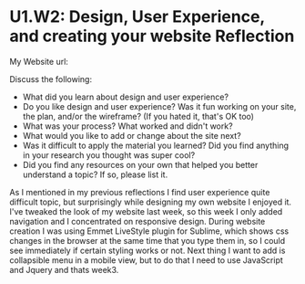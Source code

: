 # U1.W2: Design, User Experience, and creating your website Reflection

My Website url: <!-- Website URL here (remove comment) -->

Discuss the following:
* What did you learn about design and user experience?
* Do you like design and user experience? Was it fun working on your site, the plan, and/or the wireframe? (If you hated it, that's OK too)
* What was your process? What worked and didn't work?
* What would you like to add or change about the site next?
* Was it difficult to apply the material you learned? Did you find anything in your research you thought was super cool?
* Did you find any resources on your own that helped you better understand a topic? If so, please list it.


As I mentioned in my previous reflections I find user experience quite difficult topic, but surprisingly while designing my own website I enjoyed it. I've tweaked the look of my website last week, so this week I only added navigation and I concentrated on responsive design. During website creation I was using Emmet LiveStyle plugin for Sublime, which shows css changes in the browser at the same time that you type them in, so I could see immediately if certain styling works or not.
Next thing I want to add is collapsible menu in a mobile view, but to do that I need to use JavaScript and Jquery and thats week3.